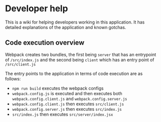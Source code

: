 # Developer help

This is a wiki for helping developers working in this application. It has detailed explanations of the application and known gotchas. 

## Code execution overview

Webpack creates two bundles, the first being `server` that has an entrypoint of `/src/index.js` and the second being `client` which has an entry point of `/src/client.js`

The entry points to the application in terms of code execution are as follows: 
- `npm run build` executes the webpack configs
- `webpack.config.js` is executed and then executes both `webpack.config.client.js` and `webpack.config.server.js`
- `webpack.config.client.js` then executes `src/client.js` 
- `webpack.config.server.js` then executes `src/index.js` 
- `src/index.js` then executes `src/server/index.jsx`
